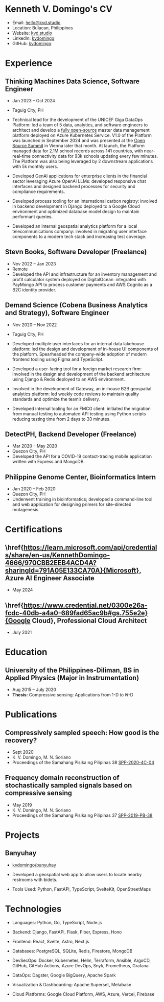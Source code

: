 # Kenneth V. Domingo's CV

- Email: [hello@kvd.studio](mailto:hello@kvd.studio)
- Location: Bulacan, Philippines
- Website: [kvd.studio](https://kvd.studio/)
- LinkedIn: [kvdomingo](https://linkedin.com/in/kvdomingo)
- GitHub: [kvdomingo](https://github.com/kvdomingo)


# Experience

## Thinking Machines Data Science, Software Engineer

- Jan 2023 – Oct 2024
- Taguig City, PH
- Technical lead for the development of the UNICEF Giga DataOps Platform: led a team of 5 data, analytics,  and software engineers to architect and develop a  [fully open-source](https://github.com/unicef/giga-data-ingestion) master data management platform deployed  on Azure Kubernetes Service. V1.0 of the Platform was launched in September 2024 and was presented at the  [Open Source Summit](https://osseu2024.sched.com/event/1iSnq/global-school-connectivity-dataops-platform-shilpa-arora-unicef)  in Vienna later that month. At launch, the Platform managed data for 2.1M school records across 141  countries, with near-real-time connectivity data for 93k schools updating every few minutes. The Platform  was also being leveraged by 2 downstream applications with 5k monthly users.

- Developed GenAI applications for enterprise clients in the financial sector leveraging Azure OpenAI LLMs:  developed responsive chat interfaces and designed backend processes for security and compliance  requirements.

- Developed process tooling for an international carbon registry: involved in backend development in Django  deployed to a Google Cloud environment and optimized database model design to maintain performant queries.

- Developed an internal geospatial analytics platform for a local telecommunications company: involved in  migrating user interface components to a modern tech stack and increasing test coverage.


## Stevn Books, Software Developer (Freelance)

- Nov 2022 – Jan 2023
- Remote
- Developed the API and infrastructure for an inventory management and profit calculator system deployed on  DigitalOcean: integrated with PayMongo API to process customer payments and AWS Cognito as a B2C identity  provider.


## Demand Science (Cobena Business Analytics and Strategy), Software Engineer

- Nov 2020 – Nov 2022
- Taguig City, PH
- Developed multiple user interfaces for an internal data lakehouse platform: led the design and development  of in-house UI components of the platform. Spearheaded the company-wide adoption of modern frontend tooling  using Figma and TypeScript.

- Developed a user-facing tool for a foreign market research firm: involved in the design and development of  the backend architecture using Django & Redis deployed to an AWS environment.

- Involved in the development of Gateway, an in-house B2B geospatial analytics platform: led weekly code  reviews to maintain quality standards and optimize the team’s delivery.

- Developed internal tooling for an FMCG client: initiated the migration from manual testing to automated API  testing using Python scripts reducing testing time from 2 days to 30 minutes.


## DetectPH, Backend Developer (Freelance)

- Mar 2020 – May 2020
- Quezon City, PH
- Developed the API for a COVID-19 contact-tracing mobile application written with Express and MongoDB.

## Philippine Genome Center, Bioinformatics Intern

- Jan 2020 – Feb 2020
- Quezon City, PH
- Underwent training in bioinformatics; developed a command-line tool and web application for designing  primers for site-directed mutagenesis.


# Certifications

## \href{https://learn.microsoft.com/api/credentials/share/en-us/KennethDomingo-4666/970CBB2EEB4ACD4A?sharingId=791A05E133CA70A}{Microsoft}, Azure AI Engineer Associate

- May 2024

## \href{https://www.credential.net/0300e26a-fcdc-40db-a4a0-689fad65ac9b#gs.755e2e}{Google Cloud}, Professional Cloud Architect

- July 2021

# Education

## University of the Philippines-Diliman, BS in Applied Physics (Major in Instrumentation)

- Aug 2015 – July 2020
- **Thesis:** Compressive sensing: Applications from 1-D to $N$-D

# Publications

## Compressively sampled speech: How good is the recovery? 
- Sept 2020
- K. V. Domingo, M. N. Soriano
- Proceedings of the Samahang Pisika ng Pilipinas 38 [SPP-2020-4C-04](https://paperview.spp-online.org/proceedings/article/view/SPP-2020-4C-04)


## Frequency domain reconstruction of stochastically sampled signals based on compressive sensing 
- May 2019
- K. V. Domingo, M. N. Soriano
- Proceedings of the Samahang Pisika ng Pilipinas 37 [SPP-2019-PB-38](https://paperview.spp-online.org/proceedings/article/view/SPP-2019-PB-38)


# Projects

## Banyuhay

- [kvdomingo/banyuhay](https://github.com/kvdomingo/banyuhay)
- Developed a geospatial web app to allow users to locate nearby restrooms with bidets.

- Tools Used: Python, FastAPI, TypeScript, SvelteKit, OpenStreetMaps

# Technologies

- Languages: Python, Go, TypeScript, Node.js
- Backend: Django, FastAPI, Flask, Fiber, Express, Hono
- Frontend: React, Svelte, Astro, Next.js
- Databases: PostgreSQL, SQLite, Redis, Firestore, MongoDB
- DevSecOps: Docker, Kubernetes, Helm, Terraform, Ansible, ArgoCD, GitHub, GitHub Actions, Azure DevOps, Snyk, Prometheus, Grafana

- DataOps: Dagster, Google BigQuery, Apache Spark
- Visualization & Dashboarding: Apache Superset, Metabase
- Cloud Platforms: Google Cloud Platform, AWS, Azure, Vercel, Firebase

